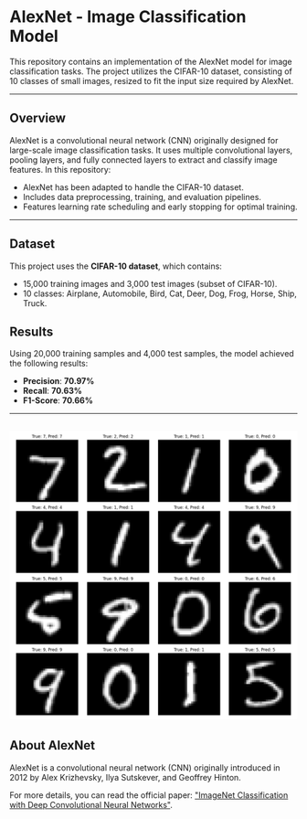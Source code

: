 # AlexNet - Image Classification Model

This repository contains an implementation of the AlexNet model for image classification tasks. The project utilizes the CIFAR-10 dataset, consisting of 10 classes of small images, resized to fit the input size required by AlexNet.

---
## Overview
AlexNet is a convolutional neural network (CNN) originally designed for large-scale image classification tasks. It uses multiple convolutional layers, pooling layers, and fully connected layers to extract and classify image features. In this repository:
- AlexNet has been adapted to handle the CIFAR-10 dataset.
- Includes data preprocessing, training, and evaluation pipelines.
- Features learning rate scheduling and early stopping for optimal training.

---

## Dataset
This project uses the **CIFAR-10 dataset**, which contains:
- 15,000 training images and 3,000 test images (subset of CIFAR-10).
- 10 classes: Airplane, Automobile, Bird, Cat, Deer, Dog, Frog, Horse, Ship, Truck.

## Results
Using 20,000 training samples and 4,000 test samples, the model achieved the following results:

- **Precision**: **70.97%**
- **Recall**: **70.63%**
- **F1-Score**: **70.66%**
---
![CIFAR-10](https://github.com/LadyAmely/LeNet-5-tensorflow/blob/master/plots/mnist_predictions_visualization.png)
---
## About AlexNet
AlexNet is a convolutional neural network (CNN) originally introduced in 2012 by Alex Krizhevsky, Ilya Sutskever, and Geoffrey Hinton. 

For more details, you can read the official paper: ["ImageNet Classification with Deep Convolutional Neural Networks"](https://proceedings.neurips.cc/paper/2012/file/c399862d3b9d6b76c8436e924a68c45b-Paper.pdf).



